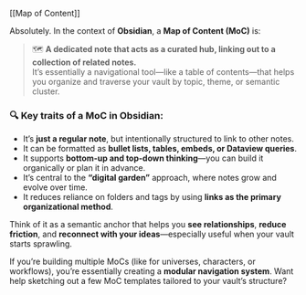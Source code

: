 
[[Map of Content]]

Absolutely. In the context of **Obsidian**, a **Map of Content (MoC)** is:

> 🗺️ **A dedicated note that acts as a curated hub, linking out to a collection of related notes.**  
> It’s essentially a navigational tool—like a table of contents—that helps you organize and traverse your vault by topic, theme, or semantic cluster.

### 🔍 Key traits of a MoC in Obsidian:

- It’s **just a regular note**, but intentionally structured to link to other notes.
- It can be formatted as **bullet lists, tables, embeds, or Dataview queries**.
- It supports **bottom-up and top-down thinking**—you can build it organically or plan it in advance.
- It’s central to the **“digital garden”** approach, where notes grow and evolve over time.
- It reduces reliance on folders and tags by using **links as the primary organizational method**.

Think of it as a semantic anchor that helps you **see relationships**, **reduce friction**, and **reconnect with your ideas**—especially useful when your vault starts sprawling.

If you’re building multiple MoCs (like for universes, characters, or workflows), you’re essentially creating a **modular navigation system**. Want help sketching out a few MoC templates tailored to your vault’s structure?